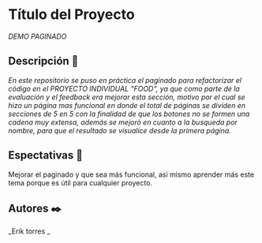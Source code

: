 # Título del Proyecto
_DEMO PAGINADO_

## Descripción 🚀

_En este repositorio se puso en práctica el paginado para refactorizar el código en el PROYECTO INDIVIDUAL "FOOD", ya que como parte de la evaluación y el feedback era 
mejorar esta sección, motivo por el cual se hizo un página mas funcional en donde el total de páginas se dividen en secciones de 5 en 5 con la finalidad de que los botones
no se formen una cadena muy extensa, además se mejoró en cuanto a la busqueda por nombre, para que el resultado se visualice desde la primera página._

## Espectativas 🥇
Mejorar el paginado y que sea más funcional, asi mismo aprender más este tema porque es útil para cualquier proyecto.

## Autores ✒️

_Erik torres _

